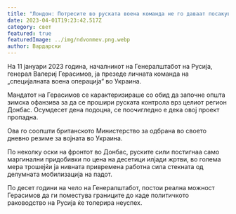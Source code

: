 ```yaml
---
title: "Лондон: Потресите во руската воена команда не го даваат посакуваниот резултат"
date: 2023-04-01T19:23:42.517Z
category: свет
featured: true
featuredImage: ../img/ndvonmev.png.webp
author: Вардарски
---
```


На 11 јануари 2023 година, началникот на Генералштабот на Русија, генерал Валериј Герасимов, ја презеде личната команда на „специјалната воена операција“ во Украина.

Мандатот на Герасимов се карактеризираше со обид да започне општа зимска офанзива за да се прошири руската контрола врз целиот регион Донбас. Осумдесет дена подоцна, се поочигледно е дека овој проект пропадна.

Ова го соопшти британското Министерство за одбрана во своето дневно резиме за војната во Украина.

По неколку оски на фронтот во Донбас, руските сили постигнаа само маргинални придобивки по цена на десетици илјади жртви, во голема мера трошејќи ја нивната привремена работна сила стекната од делумната мобилизација на падот.

По десет години на чело на Генералштабот, постои реална можност Герасимов да ги поместува границите до каде политичкото раководство на Русија ќе толерира неуспех.
